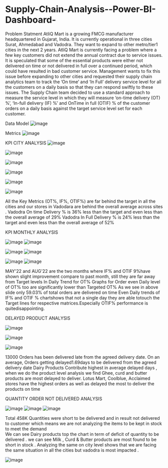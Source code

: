 # Supply-Chain-Analysis--Power-BI-Dashboard-
Problem Statment 
AtliQ Mart is a growing FMCG manufacturer headquartered in Gujarat, India. It is currently operational in three cities Surat, Ahmedabad and Vadodra. They want to expand to other metro/tier1 cities in the next 2 years.
AtliQ Mart is currently facing a problem where a few key customers did not extend the annual contract due to service issues. It is speculated that some of the essential products were either not delivered on time or not delivered in full over a continued period, which could have resulted in bad customer service. Management wants to fix this issue before expanding to other cities and requested their supply chain analytics team to track the ’On time’ and ‘In Full’ delivery service level for all the customers on a daily basis so that they can respond swiftly to these issues.
The Supply Chain team decided to use a standard approach to measure the service level in which they will measure ‘on-time delivery (OT) %’, ‘In-full delivery (IF) %’ and OnTime in full (OTIF) % of the customer orders on a daily basis against the target service level set for each customer.

Data Model 
![image](https://github.com/user-attachments/assets/94ef2a77-860e-429e-9ee9-96b97ce034ef)

Metrics
![image](https://github.com/user-attachments/assets/82a76430-672a-4853-bd2b-aa219cc478b9)

KPI CITY ANALYSIS 
![image](https://github.com/user-attachments/assets/6a856ae2-d111-4a88-a21f-d9b55a126c55) 

![image](https://github.com/user-attachments/assets/04f4e15e-e5a9-44ce-9e00-9d533ffb9617) 

![image](https://github.com/user-attachments/assets/9e9ebedf-c96f-4918-9c7b-164de5248986)

![image](https://github.com/user-attachments/assets/5ccc39a4-1341-4926-b890-006609ddb8a8) 

![image](https://github.com/user-attachments/assets/f8c98e89-b602-481d-b571-4bff1d4752eb) 

![image](https://github.com/user-attachments/assets/8a60b182-b283-452d-a673-0a7683d94c70)


All the Key Metrics (OT%, IF%, OTIF%) are far behind the target in all the cities  and our stores in Vadodara are behind the overall average across sites .
Vadodra On time Delivery % is 36% less than the target and even less than the overall average of 29%
Vadodra  In Full Delivery % is 24% less than the target and even less than the overall average of 52%

KPI MONTHLY ANALYSIS 

![image](https://github.com/user-attachments/assets/7f05a964-8572-4125-a08a-519ebffbe4f7) 
![image](https://github.com/user-attachments/assets/e986dc31-5af0-4f65-823c-9d85edf0de15)

![image](https://github.com/user-attachments/assets/3eadaf75-ac41-460f-923b-17e751e15d00) 
![image](https://github.com/user-attachments/assets/cb2a2e3c-86d4-4cea-b257-a53a1e95919d)

![image](https://github.com/user-attachments/assets/b9b599cb-8977-4a8b-adcb-ac0ddfb6061a) 
![image](https://github.com/user-attachments/assets/1779010a-1163-4891-934d-522ad8d8079b)


MAY'22 and AUG'22 are the two months where IF% and OTIF 9%have shown slight improvement compare to past month, still they are far away from Target levels
In Daily Trend for OT% Graphs for Order even Daily level of OT% too are significantly lower than Targeted OT%
As we see in above slide only 59.03% of total orders are delivered on time
Even Daily trends of IF% and OTIF % chartshows that not a single day they are able totouch the Target lines for respective matrices.Especially OTIF% performance is quitedisappointing.

DELAYED PRODUCT ANALYSIS 

![image](https://github.com/user-attachments/assets/340bd47e-1541-42e8-97eb-26116f976f48)

![image](https://github.com/user-attachments/assets/c3cfb7ee-7757-4b85-a4ab-a6c26bdbecc8)

![image](https://github.com/user-attachments/assets/01acb140-5fdb-4377-925a-6c740ee8a066)



13000 Orders has been delivered late from the agreed delivery date.
On an average, Orders getting delayed1.69days to be delivered from the agreed delivery date
Dairy Products Contribute highest in average delayed days , when we do the product level analysis we find Ghee, curd and butter products are most delayed to deliver.
Lotus Mart, Coolblue, Acclaimed stores have the highest orders as well as delayed the most to deliver the products on time

QUANTITY ORDER NOT DELIVERED ANALYSIS 

![image](https://github.com/user-attachments/assets/4200b866-9b5d-4ff9-92b1-71baedffa0c8)
![image](https://github.com/user-attachments/assets/be5e2770-ef04-40d1-a671-bf5d21441f8b)
![image](https://github.com/user-attachments/assets/dd8e85b2-0a4b-4920-b0a5-cff6f062c6ac)


Total 458K Quantities were short to be delivered and in result not delivered to customer which means we are not analyzing the items to be kept in stock to meet the demand  
We can see Dairy products top the chart in term of deficit of quantity to be delivered . 
we can see Milk , Curd & Butter   products are most found to be short in stock .
Analyzing  the same on city level shows that we are facing the same situation in all the cities but vadodra is most impacted .




![image](https://github.com/user-attachments/assets/19b66356-c52e-43f4-a7e1-05cde4f284b9)



